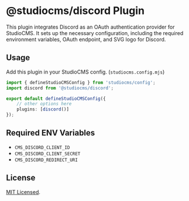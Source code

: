 # @studiocms/discord Plugin

This plugin integrates Discord as an OAuth authentication provider for StudioCMS. It sets up the necessary configuration, including the required environment variables, OAuth endpoint, and SVG logo for Discord.

## Usage

Add this plugin in your StudioCMS config. (`studiocms.config.mjs`)

```ts
import { defineStudioCMSConfig } from 'studiocms/config';
import discord from '@studiocms/discord';

export default defineStudioCMSConfig({
    // other options here
    plugins: [discord()]
});
```

## Required ENV Variables

- `CMS_DISCORD_CLIENT_ID`
- `CMS_DISCORD_CLIENT_SECRET`
- `CMS_DISCORD_REDIRECT_URI`

## License

[MIT Licensed](./LICENSE).